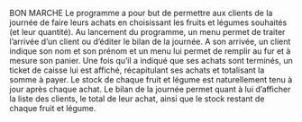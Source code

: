 BON MARCHE
Le programme a pour but de permettre aux clients de la journée de faire leurs achats en choisissant les fruits et légumes souhaités (et leur quantité).
Au lancement du programme, un menu permet de traiter l’arrivée d’un client ou d’éditer le bilan de la journée.
A son arrivée, un client indique son nom et son prénom et un menu lui permet de remplir au fur et à mesure son panier. Une fois qu’il a indiqué que ses achats sont terminés, un ticket de caisse lui est affiché, récapitulant ses achats et totalisant la somme à payer. Le stock de chaque fruit et légume est naturellement tenu à jour après chaque achat.
Le bilan de la journée permet quant à lui d’afficher la liste des clients, le total de leur achat, ainsi que le stock restant de chaque fruit et légume.
